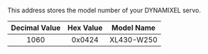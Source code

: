 This address stores the model number of your DYNAMIXEL servo.

| Decimal Value | Hex Value |  Model Name  | 
|:-------------:|:---------:|:------------:|
|     1060      |  0x0424   |  XL430-W250  | 
